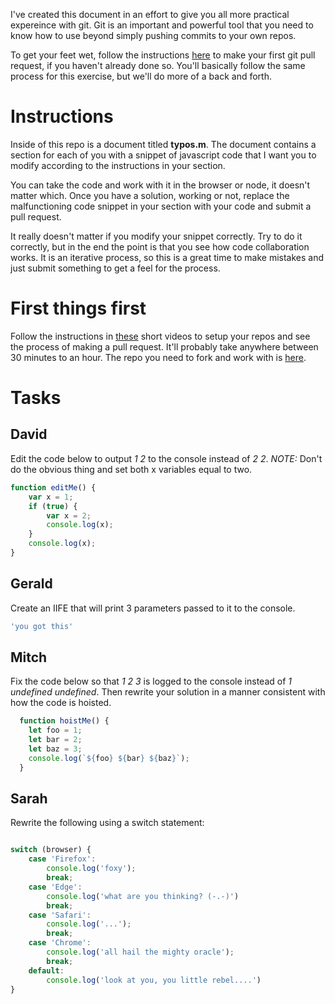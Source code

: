 I've created this document in an effort to give you all more practical expereince with git. Git is an important and powerful tool that you need to know how to use beyond simply pushing commits to your own repos.


To get your feet wet, follow the instructions [here](https://github.com/firstcontributions/first-contributions) to make your first git pull request, if you haven't already done so. You'll basically follow the same process for this exercise, but we'll do more of a back and forth.

# Instructions
Inside of this repo is a document titled **typos.m**. The document contains a section for each of you with a snippet of javascript code that I want you to modify according to the instructions in your section. 

You can take the code and work with it in the browser or node, it doesn't matter which. Once you have a solution, working or not, replace the malfunctioning code snippet in your section with your code and submit a pull request.

It really doesn't matter if you modify your snippet correctly. Try to do it correctly, but in the end the point is that you see how code collaboration works. It is an iterative process, so this is a great time to make mistakes and just submit something to get a feel for the process.

# First things first
Follow the instructions in [these](https://egghead.io/courses/how-to-contribute-to-an-open-source-project-on-github) short videos to setup your repos and see the process of making a pull request. It'll probably take anywhere between 30 minutes to an hour. The repo you need to fork and work with is [here](https://github.com/jhiester/pcgGit).


# Tasks
## David
Edit the code below to output *1 2* to the console instead of *2 2*. *NOTE:* Don't do the obvious thing and set both x variables equal to two.

```javascript
function editMe() {
    var x = 1;
    if (true) {
        var x = 2;
        console.log(x);
    }
    console.log(x);
}
```

## Gerald
Create an IIFE that will print 3 parameters passed to it to the console.
```javascript
'you got this'
```

## Mitch
Fix the code below so that *1 2 3* is logged to the console instead of *1 undefined undefined*. Then rewrite your solution in a manner consistent with how the code is hoisted.

```javascript
  function hoistMe() {
    let foo = 1;
    let bar = 2;
    let baz = 3;
    console.log(`${foo} ${bar} ${baz}`);
  }
```

## Sarah
Rewrite the following using a switch statement:

```javascript

switch (browser) {
    case 'Firefox':
        console.log('foxy');
        break;
    case 'Edge':
        console.log('what are you thinking? (-.-)')
        break;
    case 'Safari':
        console.log('...');
        break;
    case 'Chrome':
        console.log('all hail the mighty oracle');
        break; 
    default: 
        console.log('look at you, you little rebel....')
}

```